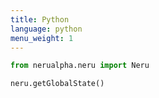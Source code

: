 ```yaml
---
title: Python
language: python
menu_weight: 1
---
```


```python
from nerualpha.neru import Neru

neru.getGlobalState()
```
